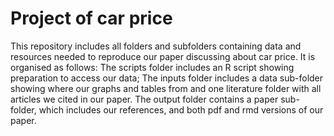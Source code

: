 # Project of car price
This repository includes all folders and subfolders containing data and resources needed to reproduce our paper discussing about car price.
It is organised as follows: The scripts folder includes an R script showing preparation to access our data; The inputs folder includes a data sub-folder showing where our graphs and tables from and one literature folder with all articles we cited in our paper. The  output folder contains a paper sub-folder, which includes our references, and both pdf and rmd versions of our paper.
